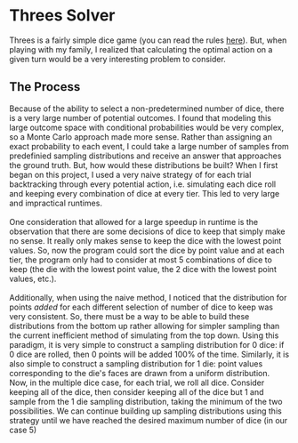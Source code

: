 # Threes Solver
Threes is a fairly simple dice game (you can read the rules [here](http://www.dice-play.com/Games/Threes.htm)). But, when playing with my family, I realized that calculating the optimal action on a given turn would be a very interesting problem to consider. 

## The Process
Because of the ability to select a non-predetermined number of dice, there is a very large number of potential outcomes. I found that modeling this large outcome space with conditional probabilities would be very complex, so a Monte Carlo approach made more sense. Rather than assigning an exact probability to each event, I could take a large number of samples from predefinied sampling distributions and receive an answer that approaches the ground truth. But, how would these distributions be built?
When I first began on this project, I used a very naive strategy of for each trial backtracking through every potential action, i.e. simulating each dice roll and keeping every combination of dice at every tier. This led to very large and impractical runtimes. \
\
One consideration that allowed for a large speedup in runtime is the observation that there are some decisions of dice to keep that simply make no sense. It really only makes sense to keep the dice with the lowest point values. So, now the program could sort the dice by point value and at each tier, the program only had to consider at most 5 combinations of dice to keep (the die with the lowest point value, the 2 dice with the lowest point values, etc.).
\
\
Additionally, when using the naive method, I noticed that the distribution for points *added* for each different selection of number of dice to keep was very consistent. So, there must be a way to be able to build these distributions from the bottom up rather allowing for simpler sampling than the current inefficient method of simulating from the top down. Using this paradigm, it is very simple to construct a sampling distribution for 0 dice: if 0 dice are rolled, then 0 points will be added 100% of the time. Similarly, it is also simple to construct a sampling distribution for 1 die: point values corresponding to the die's faces are drawn from a uniform distribution. Now, in the multiple dice case, for each trial, we roll all dice. Consider keeping all of the dice, then consider keeping all of the dice but 1 and sample from the 1 die sampling distribution, taking the minimum of the two possibilities. We can continue building up sampling distributions using this strategy until we have reached the desired maximum number of dice (in our case 5)
